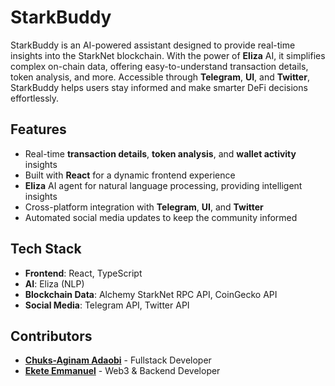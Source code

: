 # StarkBuddy

StarkBuddy is an AI-powered assistant designed to provide real-time insights into the StarkNet blockchain. With the power of **Eliza** AI, it simplifies complex on-chain data, offering easy-to-understand transaction details, token analysis, and more. Accessible through **Telegram**, **UI**, and **Twitter**, StarkBuddy helps users stay informed and make smarter DeFi decisions effortlessly.

## Features
- Real-time **transaction details**, **token analysis**, and **wallet activity** insights
- Built with **React** for a dynamic frontend experience
- **Eliza** AI agent for natural language processing, providing intelligent insights
- Cross-platform integration with **Telegram**, **UI**, and **Twitter**
- Automated social media updates to keep the community informed

## Tech Stack
- **Frontend**: React, TypeScript
- **AI**: Eliza (NLP)
- **Blockchain Data**: Alchemy StarkNet RPC API, CoinGecko API
- **Social Media**: Telegram API, Twitter API

## Contributors
- **[Chuks-Aginam Adaobi](https://github.com/Adaobi-Chuks)** - Fullstack Developer
- **[Ekete Emmanuel](https://github.com/ceasar28)** - Web3 & Backend Developer
